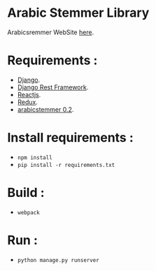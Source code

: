 Arabic Stemmer Library
=======================================
 Arabicsremmer WebSite   [here](http://www.arabicstemmer.com).


# Requirements :
   * [Django](https://www.djangoproject.com/).
   * [Django Rest Framework](http://www.django-rest-framework.org/).
   * [Reactjs](https://facebook.github.io/react/).
   * [Redux](https://github.com/reactjs/redux).
   * [arabicstemmer 0.2](https://pypi.python.org/pypi/arabicstemmer/0.2).
   
# Install requirements :

* `npm install`
* `pip install -r requirements.txt`

# Build :
* `webpack`

# Run :
* `python manage.py runserver`
